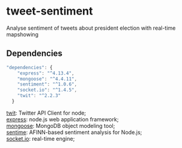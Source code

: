 # tweet-sentiment

Analyse sentiment of tweets about president election with real-time mapshowing

## Dependencies

```js
"dependencies": {
    "express": "^4.13.4",
    "mongoose": "^4.4.11",
    "sentiment": "^1.0.6",
    "socket.io": "^1.4.5",
    "twit": "^2.2.3"
  }
```

[twit](https://github.com/ttezel/twit.git): Twitter API Client for node;                     
[express](https://github.com/strongloop/expressjs.com.git): node.js web application framework;             
[mongoose](https://github.com/Automattic/mongoose.git): MongoDB object modeling tool;                 
[sentime](https://github.com/thisandagain/sentiment.git): AFINN-based sentiment analysis for Node.js;  
[socket.io](https://github.com/socketio/socket.io.git): real-time engine;            

